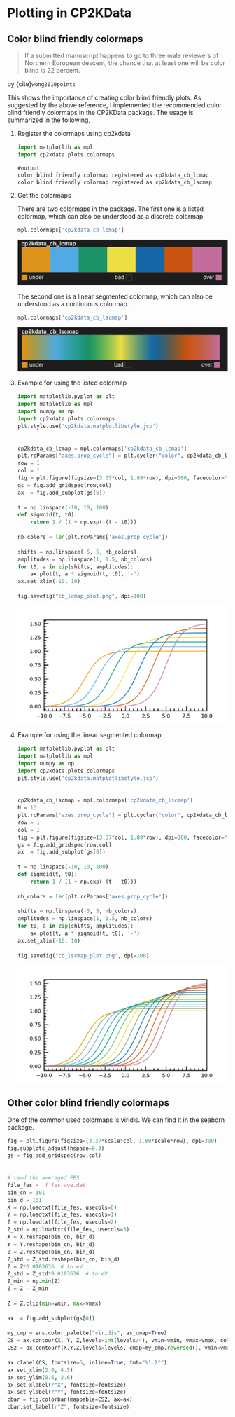 # Plotting in CP2KData

## Color blind friendly colormaps

> If a submitted manuscript happens to go to three male reviewers of Northern European descent, the chance that at least one will be color blind is 22 percent.

by {cite}`wong2010points`

This shows the importance of creating color blind friendly plots.
As suggested by the above reference, I implemented the recommended color blind friendly colormaps in the CP2KData package.
The usage is summarized in the following,

1. Register the colormaps using cp2kdata

    ```python
    import matplotlib as mpl
    import cp2kdata.plots.colormaps
    ```
    ```stdout
    #output
    color blind friendly colormap registered as cp2kdata_cb_lcmap
    color blind friendly colormap registered as cp2kdata_cb_lscmap
    ```

2. Get the colormaps

    There are two colormaps in the package.
    The first one is a listed colormap, which can also be understood as a discrete colormap.
    ```python
    mpl.colormaps['cp2kdata_cb_lcmap']
    ```
    ![cbl_cbar](./figures/cp2kdata_cb_lcmap.png)

    The second one is a linear segmented colormap, which can also be understood as a continuous colormap.
    ```python
    mpl.colormaps['cp2kdata_cb_lscmap']
    ```
    ![cbls_cbar](./figures/cp2kdata_cb_lscmap.png)

3. Example for using the listed colormap
    ```python
    import matplotlib.pyplot as plt
    import matplotlib as mpl
    import numpy as np
    import cp2kdata.plots.colormaps
    plt.style.use('cp2kdata.matplotlibstyle.jcp')


    cp2kdata_cb_lcmap = mpl.colormaps['cp2kdata_cb_lcmap']
    plt.rcParams["axes.prop_cycle"] = plt.cycler("color", cp2kdata_cb_lcmap.colors)
    row = 1
    col = 1
    fig = plt.figure(figsize=(3.37*col, 1.89*row), dpi=300, facecolor='white')
    gs = fig.add_gridspec(row,col)
    ax  = fig.add_subplot(gs[0])

    t = np.linspace(-10, 10, 100)
    def sigmoid(t, t0):
        return 1 / (1 + np.exp(-(t - t0)))

    nb_colors = len(plt.rcParams['axes.prop_cycle'])

    shifts = np.linspace(-5, 5, nb_colors)
    amplitudes = np.linspace(1, 1.5, nb_colors)
    for t0, a in zip(shifts, amplitudes):
        ax.plot(t, a * sigmoid(t, t0), '-')
    ax.set_xlim(-10, 10)

    fig.savefig("cb_lcmap_plot.png", dpi=100)
    ```
    ![cbl_plot](./figures/cb_lcmap_plot.png)
4. Example for using the linear segmented colormap
    ```python
    import matplotlib.pyplot as plt
    import matplotlib as mpl
    import numpy as np
    import cp2kdata.plots.colormaps
    plt.style.use('cp2kdata.matplotlibstyle.jcp')


    cp2kdata_cb_lscmap = mpl.colormaps['cp2kdata_cb_lscmap']
    N = 13
    plt.rcParams["axes.prop_cycle"] = plt.cycler("color", cp2kdata_cb_lscmap(np.linspace(0,1,N)))
    row = 1
    col = 1
    fig = plt.figure(figsize=(3.37*col, 1.89*row), dpi=300, facecolor='white')
    gs = fig.add_gridspec(row,col)
    ax  = fig.add_subplot(gs[0])

    t = np.linspace(-10, 10, 100)
    def sigmoid(t, t0):
        return 1 / (1 + np.exp(-(t - t0)))

    nb_colors = len(plt.rcParams['axes.prop_cycle'])

    shifts = np.linspace(-5, 5, nb_colors)
    amplitudes = np.linspace(1, 1.5, nb_colors)
    for t0, a in zip(shifts, amplitudes):
        ax.plot(t, a * sigmoid(t, t0), '-')
    ax.set_xlim(-10, 10)

    fig.savefig("cb_lscmap_plot.png", dpi=100)
    ```
    ![cbls_plot](./figures/cb_lscmap_plot.png)


## Other color blind friendly colormaps

One of the common used colormaps is viridis.
We can find it in the seaborn package.

```python
fig = plt.figure(figsize=(3.37*scale*col, 1.89*scale*row), dpi=300)
fig.subplots_adjust(hspace=0.3)
gs = fig.add_gridspec(row,col)


# read the averaged FES
file_fes =  f'fes-ave.dat'
bin_cn = 101
bin_d = 101
X = np.loadtxt(file_fes, usecols=0)
Y = np.loadtxt(file_fes, usecols=1)
Z = np.loadtxt(file_fes, usecols=2)
Z_std = np.loadtxt(file_fes, usecols=3)
X = X.reshape(bin_cn, bin_d)
Y = Y.reshape(bin_cn, bin_d)
Z = Z.reshape(bin_cn, bin_d)
Z_std = Z_std.reshape(bin_cn, bin_d)
Z = Z*0.0103636  # to eV
Z_std = Z_std*0.0103636  # to eV
Z_min = np.min(Z)
Z = Z - Z_min

Z = Z.clip(min=vmin, max=vmax)

ax  = fig.add_subplot(gs[0])

my_cmp = sns.color_palette("viridis", as_cmap=True)
CS = ax.contour(X, Y, Z,levels=int(levels/4), vmin=vmin, vmax=vmax, colors='k', linewidths=0.4, labcex=10)
CS2 = ax.contourf(X,Y,Z,levels=levels, cmap=my_cmp.reversed(), vmin=vmin, vmax=vmax)

ax.clabel(CS, fontsize=6, inline=True, fmt="%1.2f")
ax.set_xlim(2.0, 4.5)
ax.set_ylim(0.6, 2.6)
ax.set_xlabel(r"X", fontsize=fontsize)
ax.set_ylabel(r"Y", fontsize=fontsize)
cbar = fig.colorbar(mappable=CS2, ax=ax)
cbar.set_label(r"Z", fontsize=fontsize)

```